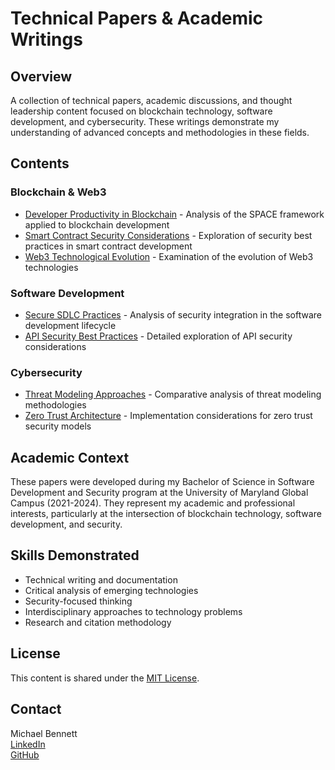 # Technical Papers & Academic Writings

## Overview
A collection of technical papers, academic discussions, and thought leadership content focused on blockchain technology, software development, and cybersecurity. These writings demonstrate my understanding of advanced concepts and methodologies in these fields.

## Contents

### Blockchain & Web3
- [Developer Productivity in Blockchain](./blockchain/developer-productivity-space-framework.md) - Analysis of the SPACE framework applied to blockchain development
- [Smart Contract Security Considerations](./blockchain/smart-contract-security.md) - Exploration of security best practices in smart contract development
- [Web3 Technological Evolution](./blockchain/web3-evolution.md) - Examination of the evolution of Web3 technologies

### Software Development
- [Secure SDLC Practices](./software-development/secure-sdlc.md) - Analysis of security integration in the software development lifecycle
- [API Security Best Practices](./software-development/api-security.md) - Detailed exploration of API security considerations

### Cybersecurity
- [Threat Modeling Approaches](./cybersecurity/threat-modeling.md) - Comparative analysis of threat modeling methodologies
- [Zero Trust Architecture](./cybersecurity/zero-trust.md) - Implementation considerations for zero trust security models

## Academic Context
These papers were developed during my Bachelor of Science in Software Development and Security program at the University of Maryland Global Campus (2021-2024). They represent my academic and professional interests, particularly at the intersection of blockchain technology, software development, and security.

## Skills Demonstrated
- Technical writing and documentation
- Critical analysis of emerging technologies
- Security-focused thinking
- Interdisciplinary approaches to technology problems
- Research and citation methodology

## License
This content is shared under the [MIT License](LICENSE).

## Contact
Michael Bennett  
[LinkedIn](https://www.linkedin.com/in/michael-bennett-a29a93103/)  
[GitHub](https://github.com/mbennett-labs)
